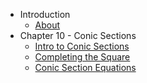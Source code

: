 * Introduction
	* [About](/)
* Chapter 10 - Conic Sections
	* [Intro to Conic Sections](conics/intro)
	* [Completing the Square](conics/completing-squares)
	* [Conic Section Equations](conics/equations.md)